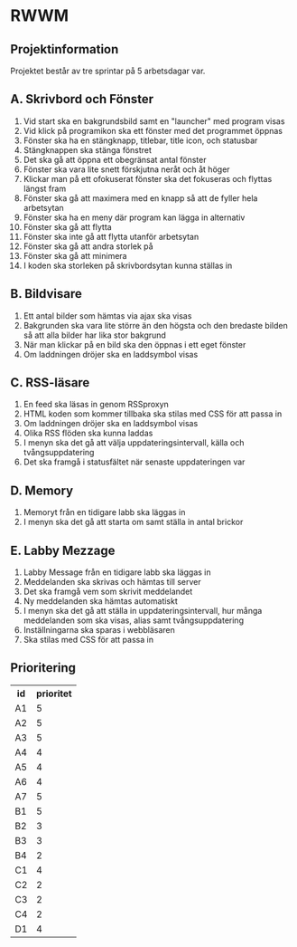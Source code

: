 # RWWM

## Projektinformation
Projektet består av tre sprintar på 5 arbetsdagar var.

## A. Skrivbord och Fönster
1. Vid start ska en bakgrundsbild samt en "launcher" med program visas
2. Vid klick på programikon ska ett fönster med det programmet öppnas
3. Fönster ska ha en stängknapp, titlebar, title icon, och statusbar
4. Stängknappen ska stänga fönstret
5. Det ska gå att öppna ett obegränsat antal fönster
6. Fönster ska vara lite snett förskjutna neråt och åt höger
7. Klickar man på ett ofokuserat fönster ska det fokuseras och flyttas längst fram
8. Fönster ska gå att maximera med en knapp så att de fyller hela arbetsytan
9. Fönster ska ha en meny där program kan lägga in alternativ
1. Fönster ska gå att flytta
2. Fönster ska inte gå att flytta utanför arbetsytan
3. Fönster ska gå att andra storlek på
4. Fönster ska gå att minimera
5. I koden ska storleken på skrivbordsytan kunna ställas in

## B. Bildvisare
1. Ett antal bilder som hämtas via ajax ska visas
2. Bakgrunden ska vara lite större än den högsta och den bredaste bilden så att alla bilder har lika stor bakgrund
3. När man klickar på en bild ska den öppnas i ett eget fönster
4. Om laddningen dröjer ska en laddsymbol visas

## C. RSS-läsare
1. En feed ska läsas in genom RSSproxyn
2. HTML koden som kommer tillbaka ska stilas med CSS för att passa in
3. Om laddningen dröjer ska en laddsymbol visas
4. Olika RSS flöden ska kunna laddas
5. I menyn ska det gå att välja uppdateringsintervall, källa och tvångsuppdatering
6. Det ska framgå i statusfältet när senaste uppdateringen var

## D. Memory
1. Memoryt från en tidigare labb ska läggas in
2. I menyn ska det gå att starta om samt ställa in antal brickor

## E. Labby Mezzage
1. Labby Message från en tidigare labb ska läggas in
2. Meddelanden ska skrivas och hämtas till server
3. Det ska framgå vem som skrivit meddelandet
4. Ny meddelanden ska hämtas automatiskt
5. I menyn ska det gå att ställa in uppdateringsintervall, hur många meddelanden som ska visas, alias samt tvångsuppdatering
6. Inställningarna ska sparas i webbläsaren
7. Ska stilas med CSS för att passa in

## Prioritering
<table>
<tr>
<th>id</th>
<th>prioritet</th>
</tr>
<tr>
<td>A1</td>
<td>5</td>
</tr>
<tr>
<td>A2</td>
<td>5</td>
</tr>
<tr>
<td>A3</td>
<td>5</td>
</tr>
<tr>
<td>A4</td>
<td>4</td>
</tr>
<tr>
<td>A5</td>
<td>4</td>
</tr>
<tr>
<td>A6</td>
<td>4</td>
</tr>
<tr>
<td>A7</td>
<td>5</td>
</tr>
<tr>
<td>B1</td>
<td>5</td>
</tr>
<tr>
<td>B2</td>
<td>3</td>
</tr>
<tr>
<td>B3</td>
<td>3</td>
</tr>
<tr>
<td>B4</td>
<td>2</td>
</tr>
<tr>
<td>C1</td>
<td>4</td>
</tr>
<tr>
<td>C2</td>
<td>2</td>
</tr>
<tr>
<td>C3</td>
<td>2</td>
</tr>
<tr>
<td>C4</td>
<td>2</td>
</tr>
<tr>
<td>D1</td>
<td>4</td>
</tr>
</table>
